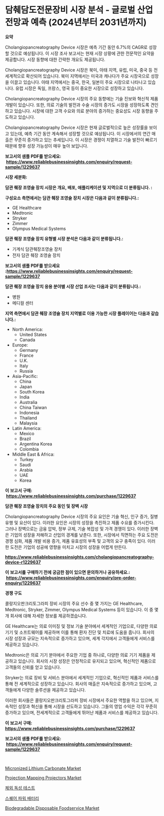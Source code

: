 <p><h1>담췌담도전문장비 시장 분석 - 글로벌 산업 전망과 예측 (2024년부터 2031년까지)</h1></p><p><strong>요약</strong></p>
<p><p>Cholangiopancreatography Device 시장은 예측 기간 동안 6.7%의 CAGR로 성장할 것으로 예상됩니다. 이 시장 조사 보고서는 현재 시장 상황에 관한 전문적인 요약을 제공합니다. 시장 동향에 대한 간략한 개요도 제공됩니다.</p><p>Cholangiopancreatography Device 시장은 북미, 아태 지역, 유럽, 미국, 중국 등 전 세계적으로 확산되어 있습니다. 북미 지역에서는 미국과 캐나다가 주요 시장국으로 성장을 이끌고 있습니다. 아태 지역에서는 중국, 한국, 일본이 주요 시장으로 나타나고 있습니다. 유럽 시장은 독일, 프랑스, 영국 등이 중요한 시장으로 성장하고 있습니다.</p><p>Cholangiopancreatography Device 시장의 주요 동향에는 기술 진보와 혁신적 제품 개발이 있습니다. 또한, 의료 기술의 발전과 수술 시장의 증가도 시장을 성장하도록 견인하고 있습니다. 시장에 대한 고객 수요와 의료 분야의 증가하는 중요성도 시장 동향을 주도하고 있습니다.</p><p>Cholangiopancreatography Device 시장은 현재 글로벌적으로 높은 성장률을 보이고 있는데, 예측 기간 동안 계속해서 성장할 것으로 예상됩니다. 이 시장에서의 연간 매출은 꾸준히 증가하고 있는 추세입니다. 이 시장은 경쟁이 치열하고 기술 발전이 빠르기 때문에 향후 성장 가능성이 매우 높아 보입니다.</p></p>
<p><strong>보고서의 샘플 PDF를 받으세요: &nbsp;<a href="https://www.reliablebusinessinsights.com/enquiry/request-sample/1229637">https://www.reliablebusinessinsights.com/enquiry/request-sample/1229637</a></strong></p>
<p><strong>시장 세분화:</strong></p>
<p><strong> 담관 췌장 조영술 장치 시장은 개요, 배포, 애플리케이션 및 지역으로 더 분류됩니다. :</strong></p>
<p><strong>구성요소 측면에서는 담관 췌장 조영술 장치 시장은 다음과 같이 분류됩니다.:</strong></p>
<p><ul><li>GE Healthcare</li><li>Medtronic</li><li>Stryker</li><li>Zimmer</li><li>Olympus Medical Systems</li></ul></p>
<p><strong> 담관 췌장 조영술 장치 유형별 시장 분석은 다음과 같이 분류됩니다.:</strong></p>
<p><ul><li>기계식 담관췌장조영술 장치</li><li>전자 담관 췌장 조영술 장치</li></ul></p>
<p><strong>보고서의 샘플 PDF를 받으세요 :<a href="https://www.reliablebusinessinsights.com/enquiry/request-sample/1229637">https://www.reliablebusinessinsights.com/enquiry/request-sample/1229637</a></strong></p>
<p><strong> 담관 췌장 조영술 장치 응용 분야별 시장 산업 조사는 다음과 같이 분류됩니다.:</strong></p>
<p><ul><li>병원</li><li>메디컬 센터</li></ul></p>
<p><strong>지역 측면에서 담관 췌장 조영술 장치 지역별로 이용 가능한 시장 플레이어는 다음과 같습니다.:</strong></p>
<p><ul>
    <li>
        North America:
        <ul>
            <li>United States</li>
            <li>Canada</li>
        </ul>
    </li>
    <li>
        Europe:
        <ul>
            <li>Germany</li>
            <li>France</li>
            <li>U.K.</li>
            <li>Italy</li>
            <li>Russia</li>
        </ul>
    </li>
    <li>
        Asia-Pacific:
        <ul>
            <li>China</li>
            <li>Japan</li>
            <li>South Korea</li>
            <li>India</li>
            <li>Australia</li>
            <li>China Taiwan</li>
            <li>Indonesia</li>
            <li>Thailand</li>
            <li>Malaysia</li>
        </ul>
    </li>
    <li>
        Latin America:
        <ul>
            <li>Mexico</li>
            <li>Brazil</li>
            <li>Argentina Korea</li>
            <li>Colombia</li>
        </ul>
    </li>
    <li>
        Middle East & Africa:
        <ul>
            <li>Turkey</li>
            <li>Saudi</li>
            <li>Arabia</li>
            <li>UAE</li>
            <li>Korea</li>
        </ul>
    </li>
    </ul></p>
<p><strong>이 보고서 구매: &nbsp;<a href="https://www.reliablebusinessinsights.com/purchase/1229637">https://www.reliablebusinessinsights.com/purchase/1229637</a></strong></p>
<p><strong>담관 췌장 조영술 장치의 주요 동인 및 장벽 시장</strong></p>
<p><p>Cholangiopancreatography Device 시장의 주요 요인은 기술 혁신, 인구 증가, 질병 유행 및 요산이 있다. 이러한 요인은 시장의 성장을 촉진하고 제품 수요를 증가시킨다. 그러나 장벽으로는 금융 압박, 정부 규제, 기술 복잡성 및 가격 경쟁이 있다. 이러한 장벽은 기업의 성장을 저해하고 산업의 경계를 낮춘다. 또한, 시장에서 직면하는 주요 도전은 경쟁 심화, 제품 개발 비용 증가, 제품 유효성의 부족 및 고객의 요구 충족이 있다. 이러한 도전은 기업의 성공에 영향을 미치고 시장의 성장을 어렵게 만든다.</p></p>
<p><strong><a href="https://www.reliablebusinessinsights.com/cholangiopancreatography-device-r1229637">https://www.reliablebusinessinsights.com/cholangiopancreatography-device-r1229637</a></strong></p>
<p><strong>이 보고서를 구매하기 전에 궁금한 점이 있으면 문의하거나 공유하세요.: &nbsp;<a href="https://www.reliablebusinessinsights.com/enquiry/pre-order-enquiry/1229637">https://www.reliablebusinessinsights.com/enquiry/pre-order-enquiry/1229637</a></strong></p>
<p><strong>경쟁 구도</strong></p>
<p><p>콜랑지오판크리토그라피 장비 시장의 주요 선수 중 몇 가지는 GE Healthcare, Medtronic, Stryker, Zimmer, Olympus Medical Systems 등이 있습니다. 이 중 몇 개 회사에 대해 자세한 정보를 제공하겠습니다.</p><p>GE Healthcare는 의료 이미징 및 정보 기술 분야에서 세계적인 기업으로, 다양한 의료 기기 및 소프트웨어를 제공하며 이를 통해 환자 진단 및 치료에 도움을 줍니다. 회사의 시장 성장과 규모는 지속적으로 증가하고 있으며, 세계 각지에서 고객들에게 서비스를 제공하고 있습니다.</p><p>Medtronic은 의료 기기 분야에서 주요한 기업 중 하나로, 다양한 의료 기기 제품을 제공하고 있습니다. 회사의 시장 성장은 안정적으로 유지되고 있으며, 혁신적인 제품으로 고객들의 신뢰를 얻고 있습니다.</p><p>Stryker는 의료 장비 및 서비스 분야에서 세계적인 기업으로, 혁신적인 제품과 서비스를 통해 전 세계적으로 성장하고 있습니다. 회사의 매출은 지속적으로 증가하고 있으며, 고객들에게 다양한 솔루션을 제공하고 있습니다.</p><p>이러한 회사들은 콜랑지오판크리토그라피 장비 시장에서 주요한 역할을 하고 있으며, 지속적인 성장과 혁신을 통해 시장을 선도하고 있습니다. 그들의 영업 수익은 각각 꾸준히 증가하고 있으며, 전세계적으로 고객들에게 뛰어난 제품과 서비스를 제공하고 있습니다.</p></p>
<p><strong>이 보고서 구매: &nbsp; <a href="https://www.reliablebusinessinsights.com/purchase/1229637">https://www.reliablebusinessinsights.com/purchase/1229637</a></strong></p>
<p><strong>보고서의 샘플 PDF를 받으세요: &nbsp;<a href="https://www.reliablebusinessinsights.com/enquiry/request-sample/1229637">https://www.reliablebusinessinsights.com/enquiry/request-sample/1229637</a></strong><strong></strong></p>
<p>&nbsp;</p>
<p><p><a href="https://github.com/MaraKoelpin2023/Market-Research-Report-List-1/blob/main/micronized-lithium-carbonate-market.md">Micronized Lithium Carbonate Market</a></p><p><a href="https://issuu.com/reportprime-2/docs/projection-mapping-projectors-market-size-2030.ppt">Projection Mapping Projectors Market</a></p><p><a href="https://github.com/amuji413411/Market-Research-Report-List-1/blob/main/924674383202.md">체외 독성 테스트</a></p><p><a href="https://github.com/kimvicki3212024/Market-Research-Report-List-1/blob/main/554026083694.md">스퀘어 파워 배터리</a></p><p><a href="https://github.com/ashepherd82/Market-Research-Report-List-4/blob/main/biodegradable-disposable-foodservice-market.md">Biodegradable Disposable Foodservice Market</a></p></p>